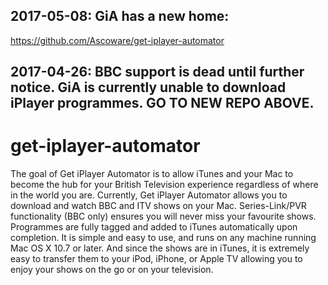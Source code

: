 ## 2017-05-08: GiA has a new home:

<https://github.com/Ascoware/get-iplayer-automator>

## 2017-04-26: BBC support is dead until further notice. GiA is currently unable to download iPlayer programmes. GO TO NEW REPO ABOVE.

get-iplayer-automator
=====================

The goal of Get iPlayer Automator is to allow iTunes and your Mac to become the hub for your British Television experience regardless of where in the world you are.  Currently, Get iPlayer Automator allows you to download and watch BBC and ITV shows on your Mac. Series-Link/PVR functionality (BBC only) ensures you will never miss your favourite shows. Programmes are fully tagged and added to iTunes automatically upon completion. It is simple and easy to use, and runs on any machine running Mac OS X 10.7 or later.  And since the shows are in iTunes, it is extremely easy to transfer them to your iPod, iPhone, or Apple TV allowing you to enjoy your shows on the go or on your television.
